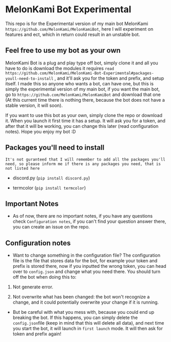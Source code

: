 # MelonKami Bot Experimental

This repo is for the Experimental version of my main bot MelonKami ``https://github.com/MelonKami/MelonKamiBot``, here I will experiment on features and ect, which in return could result in an unstable bot.

## Feel free to use my bot as your own

MelonKami Bot is a plug and play type off bot, simply clone it and all you have to do is download the modules it requires `read https://github.com/MelonKami/MelonKami-Bot-Experimental#packages-youll-need-to-install` , and it'll ask you for the token and prefix, and setup itself. I made this so anyone who wants a bot, can have one, but this is simply the experimental version of my main bot, if you want the main bot, go to `https://github.com/MelonKami/MelonKamiBot` and download that one (At this current time there is nothing there, because the bot does not have a stable version, it will soon). 

If you want to use this bot as your own, simply clone the repo or download it. When you launch it first time it has a setup. It will ask you for a token, and after that it will be working, you can change this later (read configuration notes). Hope you enjoy my bot :D

## Packages you'll need to install

`It's not guranteed that I will remember to add all the packages you'll need, so please inform me if there is any packages you need, that is not listed here`

* discord.py (`pip install discord.py`)

* termcolor (`pip install termcolor`)

## Important Notes

* As of now, there are no important notes, if you have any questions check `Configuration notes`, if you can't find your question answer there, you can create an issue on the repo.

## Configuration notes
  
* Want to change something in the configuration file? The configuration file is the file that stores data for the bot, for example your token and prefix is stored there, now if you inputted the wrong token, you can head over to ``config.json`` and change what you need there. You should turn off the bot when doing this to:

1. Not generate error.

2. Not overwrite what has been changed: the bot won't recognize a change, and it could potentially overwrite your change if it is running.

* But be careful with what you mess with, because you could end up breaking the bot. If this happens, you can simply delete the `config.json`file (keep in mind that this will delete all data), and next time you start the bot, it will launch in `first launch` mode. It will then ask for token and prefix again!